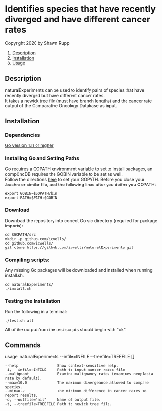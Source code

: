 # Identifies species that have recently diverged and have different cancer rates  

Copyright 2020 by Shawn Rupp

1. [Description](#Description)
2. [Installation](#Installation)  
3. [Usage](#Usage)  

## Description  
naturalExperiments can be used to identify pairs of species that have recently diverged but have different cancer rates.  
It takes a newick tree file (must have branch lengths) and the cancer rate output of the Comparative Oncology Database as input.

## Installation  

### Dependencies  
[Go version 1.11 or higher](https://golang.org/doc/install)  

### Installing Go and Setting Paths  
Go requires a GOPATH environment variable to set to install packages, an compOncDB requires the GOBIN variable to be set as well.  
Follow the directions [here](https://github.com/golang/go/wiki/SettingGOPATH) to set your GOPATH. Before you close your .bashrc or 
similar file, add the following lines after you deifne you GOPATH:  

	export GOBIN=$GOPATH/bin  
	export PATH=$PATH:$GOBIN   

### Download  
Download the repository into correct Go src directory (required for package imports):  

	cd $GOPATH/src
	mkdir -p github.com/icwells/
	cd github.com/icwells/
	git clone https://github.com/icwells/naturalExperiments.git  

### Compiling scripts:
Any missing Go packages will be downloaded and installed when running install.sh.  

	cd naturalExperiments/  
	./install.sh  

### Testing the Installation  
Run the following in a terminal:

	./test.sh all

All of the output from the test scripts should begin with "ok".  

## Commands  
usage: naturalExperiments --infile=INFILE --treefile=TREEFILE [<flags>]

	--help					Show context-sensitive help.
	-i, --infile=INFILE		Path to input cancer rates file.
	--malignant				Examine malignancy rates (examines neoplasia rate by default).
	--max=10.0				The maximum divergeance allowed to compare species.
	--min=0.2				The minimum difference in cancer rates to report results.
	-o, --outfile="nil"		Name of output file.
	-t, --treefile=TREEFILE	Path to newick tree file.
